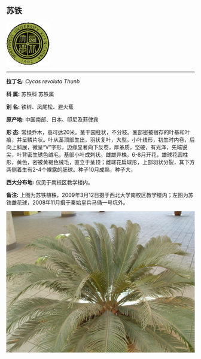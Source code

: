 ## 苏铁

![西北大学校园网络植物志](JPG/nwu.gif)

---

**拉丁名:**  _Cycas revoluta Thunb_

**科 属:** 苏铁科 苏铁属

**别 名:** 铁树、凤尾松、避火蕉

**原产地:** 中国南部、日本、印尼及菲律宾

**形  态:** 常绿乔木，高可达20米。茎干园柱状，不分枝。茎部密被宿存的叶基和叶痕，并呈鳞片状。叶从茎顶部生出，羽状复叶，大型。小叶线形，初生时内卷，后向上斜展，微呈“V”字形，边缘显著向下反卷，厚革质，坚硬，有光泽，先端锐尖，叶背密生锈色绒毛，基部小叶成刺状。雌雄异株，6-8月开花，雄球花圆柱形，黄色，密被黄褐色绒毛，直立于茎顶；雌球花扁球形，上部羽状分裂，其下方两侧着生有2-4个裸露的胚球。种子10月成熟，种子大，　　

**西大分布地:** 仅见于南校区教学楼内。

**备注:** 上图为苏铁植株，2009年3月12日摄于西北大学南校区教学楼内；左图为苏铁雌花球，2008年11月摄于秦始皇兵马俑一号坑外。

![苏铁](JPG/苏铁.JPG) 

